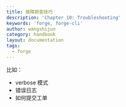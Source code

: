 ```yaml
---
title: 故障排查技巧
description: 'Chapter 10: Troubleshooting'
keywords: 'forge, forge-cli'
author: wangshijun
category: handbook
layout: documentation
tags:
  - forge
---
```


比如：

- verbose 模式
- 错误日志
- 如何提交工单

